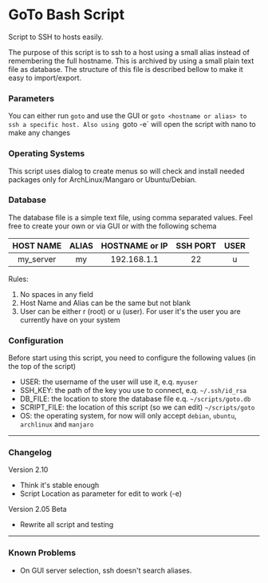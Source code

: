# GoTo Bash Script

Script to SSH to hosts easily.

The purpose of this script is to ssh to a host using a small alias instead of remembering the full hostname.
This is archived by using a small plain text file as database. The structure of this file is described bellow to make it
easy to import/export.

### Parameters

You can either run `goto` and use the GUI or `goto <hostname or alias> to ssh a specific host.
Also using `goto -e` will open the script with nano to make any changes

### Operating Systems

This script uses dialog to create menus so will check and install needed packages only for ArchLinux/Mangaro or Ubuntu/Debian.

### Database

The database file is a simple text file, using comma separated values. Feel free to create your own or via GUI or with the following schema

|HOST NAME|ALIAS|HOSTNAME or IP|SSH PORT|USER|
|:-------:|:---:|:------------:|:------:|:--:|
|my_server|my|192.168.1.1|22|u|

Rules:
1. No spaces in any field
2. Host Name and Alias can be the same but not blank
3. User can be either r (root) or u (user). For user it's the user you are currently have on your system

### Configuration

Before start using this script, you need to configure the following values (in the top of the script)

- USER: the username of the user will use it, e.q. `myuser`
- SSH_KEY: the path of the key you use to connect, e.q. `~/.ssh/id_rsa`
- DB_FILE: the location to store the database file e.q. `~/scripts/goto.db`
- SCRIPT_FILE: the location of this script (so we can edit) `~/scripts/goto`
- OS: the operating system, for now will only accept `debian`, `ubuntu`, `archlinux` and `manjaro`

---

### Changelog

Version 2.10
- Think it's stable enough
- Script Location as parameter for edit to work (-e)

Version 2.05 Beta
- Rewrite all script and testing

---

### Known Problems

- On GUI server selection, ssh doesn't search aliases.
